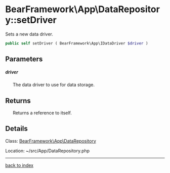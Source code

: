 # BearFramework\App\DataRepository::setDriver

Sets a new data driver.

```php
public self setDriver ( BearFramework\App\IDataDriver $driver )
```

## Parameters

##### driver

&nbsp;&nbsp;&nbsp;&nbsp;&nbsp;&nbsp;The data driver to use for data storage.

## Returns

&nbsp;&nbsp;&nbsp;&nbsp;&nbsp;&nbsp;Returns a reference to itself.

## Details

Class: [BearFramework\App\DataRepository](bearframework.app.datarepository.class.md)

Location: ~/src/App/DataRepository.php

---

[back to index](index.md)

